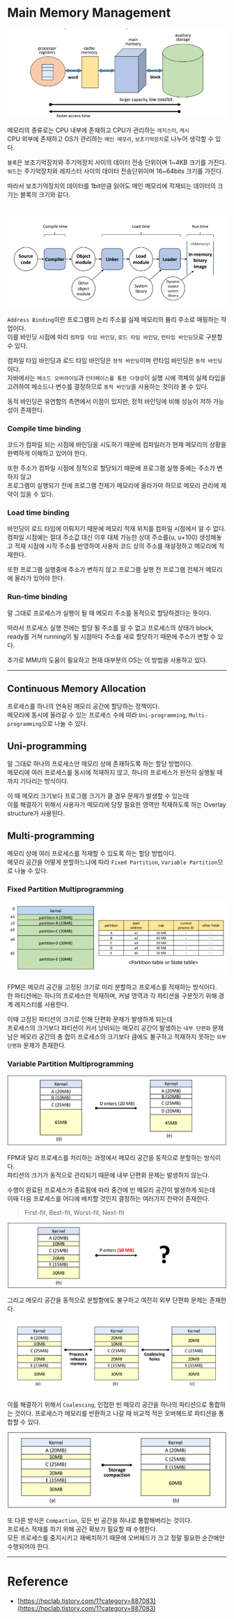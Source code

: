 # Main Memory Management

<img src="img/memory_management01.png">

메모리의 종류로는 CPU 내부에 존재하고 CPU가 관리하는 `레지스터`, `캐시`  
CPU 외부에 존재하고 OS가 관리하는 `메인 메모리`, `보조기억장치`로 나누어 생각할 수 있다.
  
`블록`은 보조기억장치와 주기억장치 사이의 데이터 전송 단위이며 1\~4KB 크기를 가진다.  
`워드`는 주기억장치와 레지스터 사이의 데이터 전송단위이며 16\~64bits 크기를 가진다.  
  
따라서 보조기억장치의 데이터를 1bit만큼 읽어도 메인 메모리에 적재되는 데이터의 크기는 블록의 크기와 같다.

#

<img src="img/memory_management02.png">

`Address Binding`이란 프로그램의 논리 주소를 실제 메모리의 물리 주소로 매핑하는 작업이다.  
이를 바인딩 시점에 따라 `컴파일 타임 바인딩`, `로드 타임 바인딩`, `런타임 바인딩`으로 구분할 수 있다.  

컴파일 타임 바인딩과 로드 타임 바인딩은 `정적 바인딩`이며 런타임 바인딩은 `동적 바인딩`이다.  
자바에서는 `메소드 오버라이딩`과 `인터페이스를 통한 다형성`이 실행 시에 객체의 실제 타입을 고려하여 메소드나 변수를 결정하므로 `동적 바인딩`을 사용하는 것이라 볼 수 있다.  

동적 바인딩은 유연함의 측면에서 이점이 있지만, 정적 바인딩에 비해 성능이 저하 가능성이 존재한다.

### Compile time binding

코드가 컴파일 되는 시점에 바인딩을 시도하기 때문에 컴파일러가 현재 메모리의 상황을 완벽하게 이해하고 있어야 한다.
  
또한 주소가 컴파일 시점에 정적으로 할당되기 때문에 프로그램 실행 중에는 주소가 변하지 않고  
프로그램이 실행되기 전에 프로그램 전체가 메모리에 올라가야 하므로 메모리 관리에 제약이 있을 수 있다.

### Load time binding

바인딩이 로드 타임에 이뤄지기 때문에 메모리 적재 위치를 컴파일 시점에서 알 수 없다.  
컴파일 시점에는 절대 주소값 대신 이후 대체 가능한 상대 주소를(u, u+100) 생성해놓고 적재 시점에 시작 주소를 반영하여 사용자 코드 상의 주소를 재설정하고 메모리에 적재한다.

또한 프로그램 실행중에 주소가 변하지 않고 프로그램 실행 전 프로그램 전체가 메모리에 올라가 있어야 한다.

### Run-time binding

말 그대로 프로세스가 실행이 될 때 메모리 주소를 동적으로 할당하겠다는 뜻이다.  
  
따라서 프로세스 실행 전에는 할당 될 주소를 알 수 없고
프로세스의 상태가 block, ready를 거쳐 running이 될 시점마다 주소를 새로 할당하기 때문에 주소가 변할 수 있다.  

추가로 MMU의 도움이 필요하고 현재 대부분의 OS는 이 방법을 사용하고 있다.

---

## Continuous Memory Allocation

프로세스를 하나의 연속된 메모리 공간에 할당하는 정책이다.  
메모리에 동시에 올라갈 수 있는 프로세스 수에 따라 `Uni-programming`, `Multi-programming`으로 나눌 수 있다.  

## Uni-programming

말 그대로 하나의 프로세스만 메모리 상에 존재하도록 하는 할당 방법이다.  
메모리에 여러 프로세스를 동시에 적재하지 않고, 하나의 프로세스가 완전히 실행될 때 까지 기다리는 방식이다.
  
이 때 메모리 크기보다 프로그램 크기가 클 경우 문제가 발생할 수 있는데  
이를 해결하기 위해서 사용자가 메모리에 당장 필요한 영역만 적재하도록 하는 Overlay structure가 사용된다.

## Multi-programming

메모리 상에 여러 프로세스를 적재할 수 있도록 하는 할당 방법이다.  
메모리 공간을 어떻게 분할하느냐에 따라 `Fixed Partition`, `Variable Partition`으로 나눌 수 있다.

### Fixed Partition Multiprogramming

<img src="img/memory_management03.png">

FPM은 메모리 공간을 고정된 크기로 미리 분할하고 프로세스를 적재하는 방식이다.  
한 파티션에는 하나의 프로세스만 적재하며, 커널 영역과 각 파티션을 구분짓기 위해 경계 레지스터를 사용한다.  
  
이때 고정된 파티션의 크기로 인해 단편화 문제가 발생하게 되는데  
프로세스의 크기보다 파티션이 커서 낭비되는 메모리 공간이 발생하는 `내부 단편화` 문제  
남은 메모리 공간의 총 합이 프로세스의 크기보다 큼에도 불구하고 적재하지 못하는 `외부 단편화` 문제가 존재한다.

### Variable Partition Multiprogramming

<img src="img/memory_management04.png">

FPM과 달리 프로세스를 처리하는 과정에서 메모리 공간을 동적으로 분할하는 방식이다.  
파티션의 크기가 동적으로 관리되기 때문에 내부 단편화 문제는 발생하지 않는다.  

수행이 완료된 프로세스가 종료됨에 따라 중간에 빈 메모리 공간이 발생하게 되는데  
이때 다음 프로세스를 어디에 배치할 것인지 결정하는 여러가지 전략이 존재한다. 
> First-fit, Best-fit, Worst-fit, Next-fit

<img src="img/memory_management05.png">

그리고 메모리 공간을 동적으로 분할함에도 불구하고 여전히 외부 단편화 문제는 존재한다.  

<img src="img/memory_management06.png">

이를 해결하기 위해서 `Coalescing`, 인접한 빈 메모리 공간을 하나의 파티션으로 통합하는 것이다.
프로세스가 메모리를 반환하고 나갈 때 비교적 적은 오버헤드로 파티션을 통합할 수 있다.

<img src="img/memory_management07.png">

또 다른 방식은 `Compaction`, 모든 빈 공간을 하나로 통합해버리는 것이다.  
프로세스 적재를 하기 위해 공간 확보가 필요할 때 수행한다.  
모든 프로세스를 중지시키고 재배치하기 때문에 오버헤드가 크고 정말 필요한 순간에만 수행되어야 한다.

---

# Reference

- [https://hpclab.tistory.com/1?category=887083](https://hpclab.tistory.com/1?category=887083)
